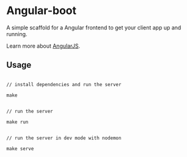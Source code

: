 # Angular-boot

A simple scaffold for a Angular frontend to get your client app up and running.

Learn more about [AngularJS](https://angularjs.org/).

## Usage

```

// install dependencies and run the server

make

```

```

// run the server

make run

```

```

// run the server in dev mode with nodemon

make serve

```

